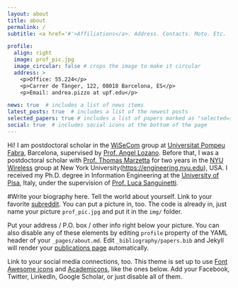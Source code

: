 ```yaml
---
layout: about
title: about
permalink: /
subtitle: <a href='#'>Affiliations</a>. Address. Contacts. Moto. Etc.

profile:
  align: right
  image: prof_pic.jpg
  image_circular: false # crops the image to make it circular
  address: >
    <p>Office: 55.224</p>
    <p>Carrer de Tànger, 122, 08018 Barcelona, ES</p>
    <p>Email: andrea.pizzo at upf.edu</p>

news: true  # includes a list of news items
latest_posts: true  # includes a list of the newest posts
selected_papers: true # includes a list of papers marked as "selected={true}"
social: true  # includes social icons at the bottom of the page
---
```


Hi! I am postdoctoral scholar in the [WiSeCom](https://www.upf.edu/web/wisecom) group at [Universitat Pompeu Fabra](https://www.upf.edu), Barcelona, supervised by [Prof. Angel Lozano](https://www.upf.edu/web/angel-lozano). Before that, I was a postdoctoral scholar with [Prof. Thomas Marzetta](https://wireless.engineering.nyu.edu/thomas-marzetta/) for two years in the [NYU Wireless](https://wireless.engineering.nyu.edu) group at New York University(https://engineering.nyu.edu), USA. I received my Ph.D. degree in Information Engineering at the [University of Pisa](https://www.unipi.it), Italy, under the supervision of [Prof. Luca Sanguinetti](https://people.unipi.it/luca_sanguinetti/). 

#Write your biography here. Tell the world about yourself. Link to your favorite [subreddit](http://reddit.com). You can put a picture in, too. The code is already in, just name your picture `prof_pic.jpg` and put it in the `img/` folder.

Put your address / P.O. box / other info right below your picture. You can also disable any of these elements by editing `profile` property of the YAML header of your `_pages/about.md`. Edit `_bibliography/papers.bib` and Jekyll will render your [publications page](/al-folio/publications/) automatically.

Link to your social media connections, too. This theme is set up to use [Font Awesome icons](http://fortawesome.github.io/Font-Awesome/) and [Academicons](https://jpswalsh.github.io/academicons/), like the ones below. Add your Facebook, Twitter, LinkedIn, Google Scholar, or just disable all of them.

